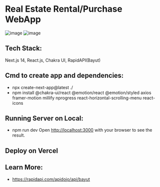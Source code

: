 # Real Estate Rental/Purchase WebApp
![image](https://github.com/pnidhi26/rental-home/assets/30867614/72ece38b-8deb-4ee8-baeb-6ff82ed1eaba)
![image](https://github.com/pnidhi26/rental-home/assets/30867614/a00e9592-ec22-4646-8e9e-f70ce7571f46)


## Tech Stack:
Next.js 14, React.js, Chakra UI, RapidAPI(Bayut)


## Cmd to create app and dependencies:
* npx create-next-app@latest ./
* npm install @chakra-ui/react @emotion/react @emotion/styled axios framer-motion millify nprogress react-horizontal-scrolling-menu react-icons


## Running Server on Local:
* npm run dev
Open [http://localhost:3000](http://localhost:3000) with your browser to see the result.


## Deploy on Vercel


## Learn More:
- https://rapidapi.com/apidojo/api/bayut
